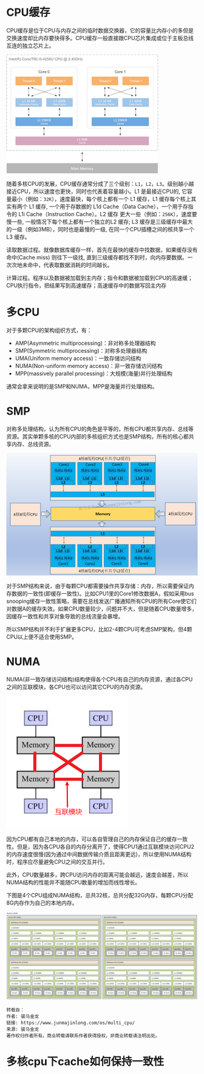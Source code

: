 # CPU缓存
CPU缓存是位于CPU与内存之间的临时数据交换器，它的容量比内存小的多但是交换速度却比内存要快得多。CPU缓存一般直接跟CPU芯片集成或位于主板总线互连的独立芯片上。

![cpucache](./img/cpucache.png)

随着多核CPU的发展，CPU缓存通常分成了三个级别：`L1`，`L2`，`L3`。级别越小越接近CPU，所以速度也更快，同时也代表着容量越小。L1 是最接近CPU的, 它容量最小（例如：`32K`），速度最快，每个核上都有一个 L1 缓存，L1 缓存每个核上其实有两个 L1 缓存, 一个用于存数据的 L1d Cache（Data Cache），一个用于存指令的 L1i Cache（Instruction Cache）。L2 缓存 更大一些（例如：`256K`），速度要慢一些, 一般情况下每个核上都有一个独立的L2 缓存; L3 缓存是三级缓存中最大的一级（例如3MB），同时也是最慢的一级, 在同一个CPU插槽之间的核共享一个 L3 缓存。

读取数据过程。就像数据库缓存一样，首先在最快的缓存中找数据，如果缓存没有命中(Cache miss) 则往下一级找, 直到三级缓存都找不到时，向内存要数据。一次次地未命中，代表取数据消耗的时间越长。

计算过程。程序以及数据被加载到主内存；指令和数据被加载到CPU的高速缓；CPU执行指令，把结果写到高速缓存；高速缓存中的数据写回主内存

# 多CPU
对于多颗CPU的架构组织方式，有：
- AMP(Asymmetric multiprocessing)：非对称多处理器结构
- SMP(Symmetric multiprocessing)：对称多处理器结构
- UMA(Uniform memory access)：一致存储访问结构
- NUMA(Non-uniform memory access)：非一致存储访问结构
- MPP(massively parallel processing)：大规模(海量)并行处理结构

通常会拿来说明的是SMP和NUMA，MPP是海量并行处理结构。


# SMP
对称多处理结构，认为所有CPU的角色是平等的，所有CPU都共享内存、总线等资源。其实单颗多核的CPU内部的多核组织方式也是SMP结构，所有的核心都共享内存、总线资源。

![smp](./img/smp.png)

对于SMP结构来说，由于每颗CPU都需要操作共享存储：内存，所以需要保证内存数据的一致性(即缓存一致性)。比如CPU1里的Core1修改数据A，假如采用bus snooping缓存一致性策略，需要在总线发送广播通知所有CPU的所有Core使它们对数据A的缓存失效。如果CPU数量较少，问题并不大，但是随着CPU数量增多，因缓存一致性和共享对象导致的总线流量会暴增。

所以SMP结构并不利于扩展更多CPU，比如2-4颗CPU可考虑SMP架构，但4颗CPU以上便不适合使用SMP。

# NUMA
NUMA(非一致存储访问结构)结构使得各个CPU有自己的内存资源，通过各CPU之间的互联模块，各CPU也可以访问其它CPU的内存资源。

![numa](./img/numa1.png)

因为CPU都有自己本地的内存，可以各自管理自己的内存保证自己的缓存一致性。但是，因为各CPU各自的内存分离开了，使得CPU1通过互联模块访问CPU2的内存速度很慢(因为通过中间数据传输介质且距离更远)，所以使用NUMA结构时，程序应尽量避免CPU之间的交互并行。

此外，CPU数量越多，跨CPU访问内存的距离可能会越远，速度会越差，所以NUMA结构的性能并不能随CPU数量的增加而线性增长。

下图是4个CPU组成NUMA结构，总共32核，总共分配32G内存，每颗CPU分配8G内存作为自己的本地内存。

![numa2](./img/numa2.png)

```
转载自：
作者: 骏马金龙
链接: https://www.junmajinlong.com/os/multi_cpu/
来源: 骏马金龙
著作权归作者所有。商业转载请联系作者获得授权，非商业转载请注明出处。
```

# 多核cpu下cache如何保持一致性